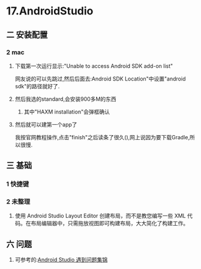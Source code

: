 # 17.AndroidStudio
## 二 安装配置
### 2 mac
1. 下载第一次运行显示:"Unable to access Android SDK add-on list"

    网友说的可以先跳过,然后后面去:Android SDK Location"中设置"android sdk"的路径就好了.
2. 然后我选的standard,会安装900多M的东西
    1. 其中"HAXM installation"会弹框确认
3. 然后就可以建第一个app了
    
    我按官网教程操作,点击"finish"之后读条了很久(),网上说因为要下载Gradle,所以很慢.


## 三 基础
### 1 快捷键
### 2 未整理
1. 使用 Android Studio Layout Editor 创建布局，而不是教您编写一些 XML 代码。在布局编辑器中，只需拖放视图即可构建布局，大大简化了构建工作。

## 六 问题
1. 可参考的:[Android Studio 遇到问题集锦](http://mazhuang.org/2015/05/06/android-studio/)